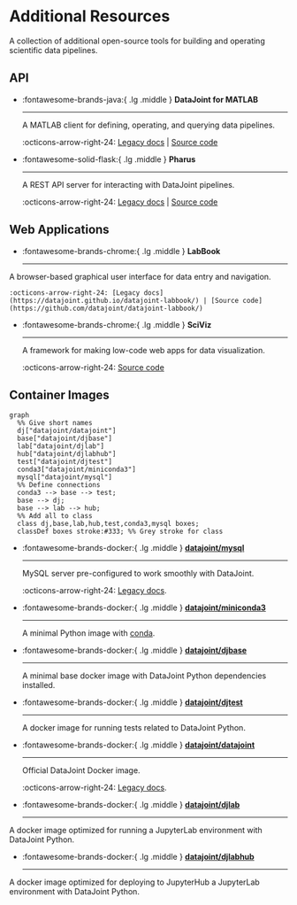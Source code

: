 # Additional Resources

A collection of additional open-source tools for building and operating scientific data pipelines.

## API

<div class="grid cards" markdown>

-   :fontawesome-brands-java:{ .lg .middle } **DataJoint for MATLAB**

    ---

    A MATLAB client for defining, operating, and querying data pipelines.

    :octicons-arrow-right-24: [Legacy docs](https://docs.datajoint.org/matlab/) | [Source code](https://github.com/datajoint/datajoint-matlab)

-   :fontawesome-solid-flask:{ .lg .middle } **Pharus**

    ---

    A REST API server for interacting with DataJoint pipelines.

    :octicons-arrow-right-24: [Legacy docs](https://datajoint.github.io/pharus/) | [Source code](https://github.com/datajoint/pharus/)
 
</div>

## Web Applications

<div class="grid cards" markdown>

-   :fontawesome-brands-chrome:{ .lg .middle } **LabBook**

    ---

 A browser-based graphical user interface for data entry and navigation. 

    :octicons-arrow-right-24: [Legacy docs](https://datajoint.github.io/datajoint-labbook/) | [Source code](https://github.com/datajoint/datajoint-labbook/)

-   :fontawesome-brands-chrome:{ .lg .middle } **SciViz**

    ---

    A framework for making low-code web apps for data visualization.

    :octicons-arrow-right-24: [Source code](https://github.com/datajoint/sci-viz)

</div>

## Container Images

``` mermaid
graph
  %% Give short names
  dj["datajoint/datajoint"]
  base["datajoint/djbase"]
  lab["datajoint/djlab"]
  hub["datajoint/djlabhub"]
  test["datajoint/djtest"]
  conda3["datajoint/miniconda3"]
  mysql["datajoint/mysql"]
  %% Define connections
  conda3 --> base --> test;
  base --> dj;
  base --> lab --> hub;
  %% Add all to class
  class dj,base,lab,hub,test,conda3,mysql boxes;
  classDef boxes stroke:#333; %% Grey stroke for class
```
<div class="grid cards" markdown>

-   :fontawesome-brands-docker:{ .lg .middle } [**datajoint/mysql**](https://hub.docker.com/r/datajoint/mysql)

    ---
    MySQL server pre-configured to work smoothly with DataJoint.

    :octicons-arrow-right-24: [Legacy docs](https://github.com/datajoint/mysql-docker#mysql-for-datajoint).

-   :fontawesome-brands-docker:{ .lg .middle } [**datajoint/miniconda3**](https://hub.docker.com/r/datajoint/miniconda3)

    ---

    A minimal Python image with [conda](https://docs.conda.io/en/latest/).

-   :fontawesome-brands-docker:{ .lg .middle } [**datajoint/djbase**](https://hub.docker.com/r/datajoint/djbase)

    ---

    A minimal base docker image with DataJoint Python dependencies installed. 

-   :fontawesome-brands-docker:{ .lg .middle } [**datajoint/djtest**](https://hub.docker.com/r/datajoint/djtest)

    ---

    A docker image for running tests related to DataJoint Python. 

-   :fontawesome-brands-docker:{ .lg .middle } [**datajoint/datajoint**](https://hub.docker.com/r/datajoint/datajoint)

    ---

    Official DataJoint Docker image.

    :octicons-arrow-right-24: [Legacy docs](https://docs.datajoint.org/python/).

-   :fontawesome-brands-docker:{ .lg .middle } [**datajoint/djlab**](https://hub.docker.com/r/datajoint/djlab)

    ---

 A docker image optimized for running a JupyterLab environment with DataJoint Python. 

-   :fontawesome-brands-docker:{ .lg .middle } [**datajoint/djlabhub**](https://hub.docker.com/r/datajoint/djlabhub)

    ---

 A docker image optimized for deploying to JupyterHub a JupyterLab environment with DataJoint Python. 

</div>
